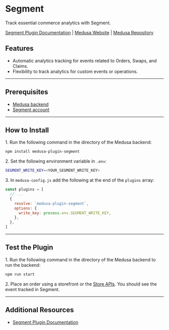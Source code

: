 # Segment

Track essential commerce analytics with Segment.

[Segment Plugin Documentation](https://docs.medusajs.com/v1/plugins/analytics/segment) | [Medusa Website](https://medusajs.com) | [Medusa Repository](https://github.com/medusajs/medusa)

## Features

- Automatic analytics tracking for events related to Orders, Swaps, and Claims.
- Flexibility to track analytics for custom events or operations.

---

## Prerequisites

- [Medusa backend](https://docs.medusajs.com/v1/development/backend/install)
- [Segment account](https://app.segment.com/signup)

---

## How to Install

1\. Run the following command in the directory of the Medusa backend:

  ```bash
  npm install medusa-plugin-segment
  ```

2\. Set the following environment variable in `.env`:

  ```bash
  SEGMENT_WRITE_KEY=<YOUR_SEGMENT_WRITE_KEY>
  ```

3\. In `medusa-config.js` add the following at the end of the `plugins` array:

  ```js
  const plugins = [
    // ...
    {
      resolve: `medusa-plugin-segment`,
      options: {
        write_key: process.env.SEGMENT_WRITE_KEY,
      },
    },
  ]
  ```

---

## Test the Plugin

1\. Run the following command in the directory of the Medusa backend to run the backend:

  ```bash
  npm run start
  ```

2\. Place an order using a storefront or the [Store APIs](https://docs.medusajs.com/v1/api/store). You should see the event tracked in Segment.

---

## Additional Resources

- [Segment Plugin Documentation](https://docs.medusajs.com/v1/plugins/analytics/segment)
